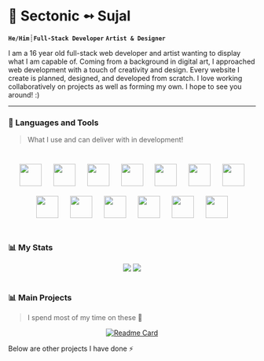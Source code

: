 #  :ghost: Sectonic ➻ Sujal 

**`He/Him`**┊**`Full-Stack Developer`** **`Artist & Designer`**

I am a 16 year old full-stack web developer and artist wanting to display what I am capable of. Coming from a background in digital art, I approached web development with a touch of creativity and design. Every website I create is planned, designed, and developed from scratch. I love working collaboratively on projects as well as forming my own. I hope to see you around! :)

---

### :rocket: Languages and Tools
> What I use and can deliver with in development!

<br>
<div align="center">
  <img src="https://cdn.jsdelivr.net/gh/devicons/devicon/icons/vscode/vscode-original.svg" width="45px" style="padding:10px" />
  <img src="https://cdn.jsdelivr.net/gh/devicons/devicon/icons/git/git-original.svg" width="45px" style="padding:10px" />
  <img src="https://cdn.jsdelivr.net/gh/devicons/devicon/icons/docker/docker-original.svg" width="45px" style="padding:10px" />
  <img src="https://cdn.jsdelivr.net/gh/devicons/devicon/icons/postgresql/postgresql-original.svg" width="45px" style="padding:10px" />
  <img src="https://cdn.jsdelivr.net/gh/devicons/devicon/icons/python/python-original.svg"  width="45px" style="padding:10px" />
  <img src="https://cdn.jsdelivr.net/gh/devicons/devicon/icons/django/django-plain.svg" width="45px" style="padding:10px" />
  <img src="https://cdn.jsdelivr.net/gh/devicons/devicon/icons/flask/flask-original.svg" width="45px" style="padding:10px" />
  <img src="https://cdn.jsdelivr.net/gh/devicons/devicon/icons/html5/html5-original.svg"  width="45px" style="padding:10px" />
  <img src="https://cdn.jsdelivr.net/gh/devicons/devicon/icons/css3/css3-original.svg" width="45px" style="padding:10px" />
  <img src="https://cdn.jsdelivr.net/gh/devicons/devicon/icons/bootstrap/bootstrap-original.svg" width="45px" style="padding:10px" />
  <img src="https://cdn.jsdelivr.net/gh/devicons/devicon/icons/sass/sass-original.svg" width="45px" style="padding:10px" />
  <img src="https://cdn.jsdelivr.net/gh/devicons/devicon/icons/javascript/javascript-original.svg" width="45px" style="padding:10px" />
  <img src="https://cdn.jsdelivr.net/gh/devicons/devicon/icons/react/react-original.svg" width="45px" style="padding:10px" />
</div>

#

### 📊 My Stats

<div align="center">
<picture>
<source 
  srcset="https://github-readme-stats.vercel.app/api/top-langs/?username=Sectonic&langs_count=4&theme=transparent&card_width=400&border_radius=20&hide_border=true"
  media="(prefers-color-scheme: dark;)"
/>
<img src="https://github-readme-stats.vercel.app/api/top-langs/?username=Sectonic" />
</picture>
<picture>
<source 
  srcset="https://github-readme-stats.vercel.app/api?username=Sectonic&show_icons=true&theme=transparent&card_width=400&border_radius=20&hide_border=true"
  media="(prefers-color-scheme: dark;)"
/>
<img src="https://github-readme-stats.vercel.app/api?username=Sectonic&show_icons=true" />
</picture>
</div>

#

### 📊 Main Projects
> I spend most of my time on these 💯
> 
<div align="center">
  
  [![Readme Card](https://github-readme-stats.vercel.app/api/pin/?username=Sectonic&repo=pa&theme=city_lights&card_width=400&border_radius=20&hide_border=true)](https://github.com/anuraghazra/github-readme-stats)
  
</div>

Below are other projects I have done ⚡


<!--
**Sectonic/Sectonic** is a ✨ _special_ ✨ repository because its `README.md` (this file) appears on your GitHub profile.

Here are some ideas to get you started:

- 🔭 I’m currently working on ...
- 🌱 I’m currently learning ...
- 👯 I’m looking to collaborate on ...
- 🤔 I’m looking for help with ...
- 💬 Ask me about ...
- 📫 How to reach me: ...
- 😄 Pronouns: ...
- ⚡ Fun fact: ...
-->
